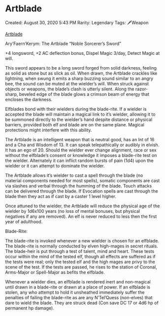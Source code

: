 # Artblade

Created: August 30, 2020 5:43 PM
Rarity: Legendary
Tags: 🗡️Weapon

[Artblade](https://forgottenrealms.fandom.com/wiki/Artblade)

Ary’Faern’Kerym: The Artblade “Noble Sorcerer’s Sword”

+4 longsword, +2 AC deflection bonus, Dispel Magic 3/day, Detect Magic at will.

This sword appears to be a long sword forged from solid darkness, feeling as solid as stone but as slick as oil. When drawn, the Artblade crackles like lightning, when swung it emits a sharp buzzing sound similar to an angry bee, the sound can be muted at the wielder’s will. When struck against objects or weapons, the blade’s clash is utterly silent. Along the razor-sharp, beveled edge of the blade glows a crimson beam of energy that encloses the darkness.

Elfblades bond with their wielders during the blade-rite. If a wielder is accepted the blade will maintain a magical link to it’s wielder, allowing it to be summoned directly to the wielder’s hand despite distance or physical barriers, provided both elf and blade are on the same plane. Magical protections might interfere with this ability.

The Artblade is an intelligent weapon that is neutral good, has an Int of 16 and a Cha and Wisdom of 13. It can speak telepathically or audibly in elvish. It has an ego of 20. Should the wielder ever change alignment, race or sex without the elfblade’s consent or knowledge it imposes a blade-rite test on the wielder. Alternately it can inflict random bursts of pain (1d4) upon the wielder or it can attempt to dominate the wielder.

The Artblade allows it’s wielder to cast a spell through the blade (no material components needed for most spells), somatic components are cast via slashes and verbal through the humming of the blade. Touch attacks can be delivered through the blade. If Evocation spells are cast through the blade then they act as if cast by a caster 1 level higher.

Once attuned to the wielder, the Artblade will reduce the physical age of the wielder by 1d6x100 years (no loss of mental bonuses, but physical negatives if any are removed). An elf is never reduced to less then the first year of adulthood.

Blade-Rite:

The blade-rite is invoked whenever a new wielder is chosen for an elfblade. The blade-rite is normally conducted by elven high-mages in secret rituals. The blade-heir is put through a test of talent, mind and heart. These tests occur within the mind of the tested elf, though all effects are suffered as if the tests were real; only the tested elf and the high mages are privy to the scene of the test. If the tests are passed, he rises to the station of Coronal, Arms-Major or Spell-Major as befits the elfblade.

Whenever a wielder dies, an elfblade is rendered inert and non-magical until drawn in a blade-rite or drawn at a place of power. If an elfblade is stolen, any who attempt to hold it unsheathed immediately suffer the penalties of failing the blade-rite as are any N’Tel’Quess (non-elves) that dare to wield the blade. They are struck dead (Con save DC 17 or 4d6 hp of permanent hp damage).